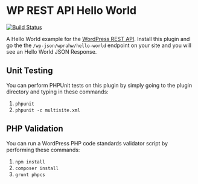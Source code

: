 # WP REST API Hello World

[![Build Status](https://travis-ci.org/kjbenk/wp-rest-api-hello-world.svg?branch=master)](https://travis-ci.org/kjbenk/wp-rest-api-hello-world)

A Hello World example for the [WordPress REST API](http://v2.wp-api.org).  Install this plugin and go the the `/wp-json/wprahw/hello-world` endpoint on your site and you will see an Hello World JSON Response.

## Unit Testing

You can perform PHPUnit tests on this plugin by simply going to the plugin directory and typing in these commands:

1. `phpunit`
1. `phpunit -c multisite.xml`

## PHP Validation

You can run a WordPress PHP code standards validator script by performing these commands:

1. `npm install`
1. `composer install`
1. `grunt phpcs`
